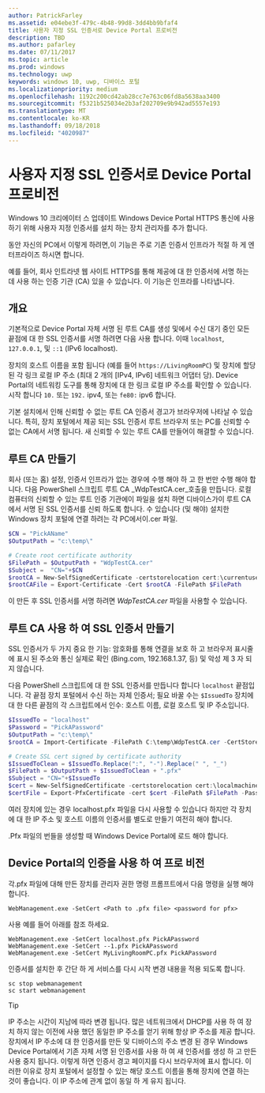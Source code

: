 ```yaml
---
author: PatrickFarley
ms.assetid: e04ebe3f-479c-4b48-99d8-3dd4bb9bfaf4
title: 사용자 지정 SSL 인증서로 Device Portal 프로비전
description: TBD
ms.author: pafarley
ms.date: 07/11/2017
ms.topic: article
ms.prod: windows
ms.technology: uwp
keywords: windows 10, uwp, 디바이스 포털
ms.localizationpriority: medium
ms.openlocfilehash: 1192c200cd42ab28cc7e763c06fd8a5638aa3400
ms.sourcegitcommit: f5321b525034e2b3af202709e9b942ad5557e193
ms.translationtype: MT
ms.contentlocale: ko-KR
ms.lasthandoff: 09/18/2018
ms.locfileid: "4020987"
---
```

# <a name="provision-device-portal-with-a-custom-ssl-certificate"></a>사용자 지정 SSL 인증서로 Device Portal 프로비전
Windows 10 크리에이터 스 업데이트 Windows Device Portal HTTPS 통신에 사용 하기 위해 사용자 지정 인증서를 설치 하는 장치 관리자를 추가 합니다. 

동안 자신의 PC에서 이렇게 하려면,이 기능은 주로 기존 인증서 인프라가 적절 하 게 엔터프라이즈 하시면 합니다.  

예를 들어, 회사 인트라넷 웹 사이트 HTTPS를 통해 제공에 대 한 인증서에 서명 하는 데 사용 하는 인증 기관 (CA) 있을 수 있습니다. 이 기능은 인프라를 나타냅니다. 

## <a name="overview"></a>개요
기본적으로 Device Portal 자체 서명 된 루트 CA를 생성 및에서 수신 대기 중인 모든 끝점에 대 한 SSL 인증서를 서명 하려면 다음 사용 합니다. 이때 `localhost`, `127.0.0.1`, 및 `::1` (IPv6 localhost).

장치의 호스트 이름을 포함 됩니다 (예를 들어 `https://LivingRoomPC`) 및 장치에 할당 된 각 링크 로컬 IP 주소 (최대 2 개의 [IPv4, IPv6] 네트워크 어댑터 당). Device Portal의 네트워킹 도구를 통해 장치에 대 한 링크 로컬 IP 주소를 확인할 수 있습니다. 시작 합니다 `10.` 또는 `192.` ipv4, 또는 `fe80:` ipv6 합니다. 

기본 설치에서 인해 신뢰할 수 없는 루트 CA 인증서 경고가 브라우저에 나타날 수 있습니다. 특히, 장치 포털에서 제공 되는 SSL 인증서 루트 브라우저 또는 PC를 신뢰할 수 없는 CA에서 서명 됩니다. 새 신뢰할 수 있는 루트 CA를 만들어이 해결할 수 있습니다.

## <a name="create-a-root-ca"></a>루트 CA 만들기

회사 (또는 홈) 설정, 인증서 인프라가 없는 경우에 수행 해야 하 고 한 번만 수행 해야 합니다. 다음 PowerShell 스크립트 루트 CA _WdpTestCA.cer_호출을 만듭니다. 로컬 컴퓨터의 신뢰할 수 있는 루트 인증 기관에이 파일을 설치 하면 디바이스가이 루트 CA에서 서명 된 SSL 인증서를 신뢰 하도록 합니다. 수 있습니다 (및 해야) 설치한 Windows 장치 포털에 연결 하려는 각 PC에서이.cer 파일.  

```PowerShell
$CN = "PickAName"
$OutputPath = "c:\temp\"

# Create root certificate authority
$FilePath = $OutputPath + "WdpTestCA.cer"
$Subject =  "CN="+$CN
$rootCA = New-SelfSignedCertificate -certstorelocation cert:\currentuser\my -Subject $Subject -HashAlgorithm "SHA512" -KeyUsage CertSign,CRLSign
$rootCAFile = Export-Certificate -Cert $rootCA -FilePath $FilePath
```

이 만든 후 SSL 인증서를 서명 하려면 _WdpTestCA.cer_ 파일을 사용할 수 있습니다. 

## <a name="create-an-ssl-certificate-with-the-root-ca"></a>루트 CA 사용 하 여 SSL 인증서 만들기

SSL 인증서가 두 가지 중요 한 기능: 암호화를 통해 연결을 보호 하 고 브라우저 표시줄에 표시 된 주소와 통신 실제로 확인 (Bing.com, 192.168.1.37, 등) 및 악성 제 3 자 되지 않습니다.

다음 PowerShell 스크립트에 대 한 SSL 인증서를 만듭니다 합니다 `localhost` 끝점입니다. 각 끝점 장치 포털에서 수신 하는 자체 인증서; 필요 바꿀 수는 `$IssuedTo` 장치에 대 한 다른 끝점의 각 스크립트에서 인수: 호스트 이름, 로컬 호스트 및 IP 주소입니다.

```PowerShell
$IssuedTo = "localhost"
$Password = "PickAPassword"
$OutputPath = "c:\temp\"
$rootCA = Import-Certificate -FilePath C:\temp\WdpTestCA.cer -CertStoreLocation Cert:\CurrentUser\My\

# Create SSL cert signed by certificate authority
$IssuedToClean = $IssuedTo.Replace(":", "-").Replace(" ", "_")
$FilePath = $OutputPath + $IssuedToClean + ".pfx"
$Subject = "CN="+$IssuedTo
$cert = New-SelfSignedCertificate -certstorelocation cert:\localmachine\my -Subject $Subject -DnsName $IssuedTo -Signer $rootCA -HashAlgorithm "SHA512"
$certFile = Export-PfxCertificate -cert $cert -FilePath $FilePath -Password (ConvertTo-SecureString -String $Password -Force -AsPlainText)
```

여러 장치에 있는 경우 localhost.pfx 파일을 다시 사용할 수 있습니다 하지만 각 장치에 대 한 IP 주소 및 호스트 이름의 인증서를 별도로 만들기 여전히 해야 합니다.

.Pfx 파일의 번들을 생성할 때 Windows Device Portal에 로드 해야 합니다. 

## <a name="provision-device-portal-with-the-certifications"></a>Device Portal의 인증을 사용 하 여 프로 비전

각.pfx 파일에 대해 만든 장치를 관리자 권한 명령 프롬프트에서 다음 명령을 실행 해야 합니다.

```
WebManagement.exe -SetCert <Path to .pfx file> <password for pfx> 
```

사용 예를 들어 아래를 참조 하세요.
```
WebManagement.exe -SetCert localhost.pfx PickAPassword
WebManagement.exe -SetCert --1.pfx PickAPassword
WebManagement.exe -SetCert MyLivingRoomPC.pfx PickAPassword
```

인증서를 설치한 후 간단 하 게 서비스를 다시 시작 변경 내용을 적용 되도록 합니다.

```
sc stop webmanagement
sc start webmanagement
```

> [!TIP]
> IP 주소는 시간이 지남에 따라 변경 됩니다.
많은 네트워크에서 DHCP를 사용 하 여 장치 하지 않는 이전에 사용 했던 동일한 IP 주소를 얻기 위해 항상 IP 주소를 제공 합니다. 장치에서 IP 주소에 대 한 인증서를 만든 및 디바이스의 주소 변경 된 경우 Windows Device Portal에서 기존 자체 서명 된 인증서를 사용 하 여 새 인증서를 생성 하 고 만든 사용 중지 됩니다. 이렇게 하면 인증서 경고 페이지를 다시 브라우저에 표시 합니다. 이러한 이유로 장치 포털에서 설정할 수 있는 해당 호스트 이름을 통해 장치에 연결 하는 것이 좋습니다. 이 IP 주소에 관계 없이 동일 하 게 유지 됩니다.
